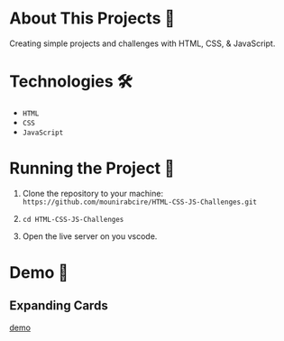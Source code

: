 # About This Projects 🚀
Creating simple projects and challenges with HTML, CSS, & JavaScript.

# Technologies 🛠️
- `HTML`
- `CSS`
- `JavaScript`

# Running the Project 🚦
1. Clone the repository to your machine: `https://github.com/mounirabcire/HTML-CSS-JS-Challenges.git`

2.  `cd HTML-CSS-JS-Challenges`

3. Open the live server on you vscode.

# Demo 📸
## Expanding Cards
[demo](https://github.com/mounirabcire/HTML-CSS-JS-Challenges/assets/153240368/aec40575-cca8-4b19-b0d8-1d9ed16460f5)
